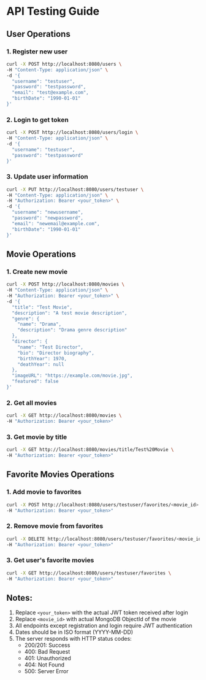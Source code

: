 # API Testing Guide

## User Operations

### 1. Register new user
```bash
curl -X POST http://localhost:8080/users \
-H "Content-Type: application/json" \
-d '{
  "username": "testuser",
  "password": "testpassword",
  "email": "test@example.com",
  "birthDate": "1990-01-01"
}'
```

### 2. Login to get token
```bash
curl -X POST http://localhost:8080/users/login \
-H "Content-Type: application/json" \
-d '{
  "username": "testuser",
  "password": "testpassword"
}'
```

### 3. Update user information
```bash
curl -X PUT http://localhost:8080/users/testuser \
-H "Content-Type: application/json" \
-H "Authorization: Bearer <your_token>" \
-d '{
  "username": "newusername",
  "password": "newpassword",
  "email": "newemail@example.com",
  "birthDate": "1990-01-01"
}'
```

## Movie Operations

### 1. Create new movie
```bash
curl -X POST http://localhost:8080/movies \
-H "Content-Type: application/json" \
-H "Authorization: Bearer <your_token>" \
-d '{
  "title": "Test Movie",
  "description": "A test movie description",
  "genre": {
    "name": "Drama",
    "description": "Drama genre description"
  },
  "director": {
    "name": "Test Director",
    "bio": "Director biography",
    "birthYear": 1970,
    "deathYear": null
  },
  "imageURL": "https://example.com/movie.jpg",
  "featured": false
}'
```

### 2. Get all movies
```bash
curl -X GET http://localhost:8080/movies \
-H "Authorization: Bearer <your_token>"
```

### 3. Get movie by title
```bash
curl -X GET http://localhost:8080/movies/title/Test%20Movie \
-H "Authorization: Bearer <your_token>"
```

## Favorite Movies Operations

### 1. Add movie to favorites
```bash
curl -X POST http://localhost:8080/users/testuser/favorites/<movie_id> \
-H "Authorization: Bearer <your_token>"
```

### 2. Remove movie from favorites
```bash
curl -X DELETE http://localhost:8080/users/testuser/favorites/<movie_id> \
-H "Authorization: Bearer <your_token>"
```

### 3. Get user's favorite movies
```bash
curl -X GET http://localhost:8080/users/testuser/favorites \
-H "Authorization: Bearer <your_token>"
```

## Notes:
1. Replace `<your_token>` with the actual JWT token received after login
2. Replace `<movie_id>` with actual MongoDB ObjectId of the movie
3. All endpoints except registration and login require JWT authentication
4. Dates should be in ISO format (YYYY-MM-DD)
5. The server responds with HTTP status codes:
   - 200/201: Success
   - 400: Bad Request
   - 401: Unauthorized
   - 404: Not Found
   - 500: Server Error
